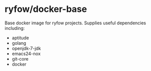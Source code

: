 # ryfow/docker-base

Base docker image for ryfow projects. Supplies useful dependencies including:

- aptitude
- golang
- openjdk-7-jdk
- emacs24-nox
- git-core
- docker
